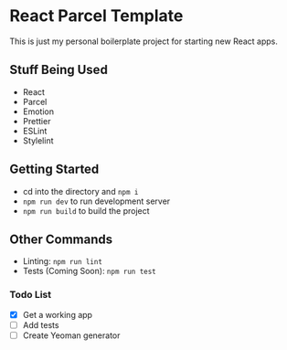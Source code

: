 # React Parcel Template

This is just my personal boilerplate project for starting new React apps.

## Stuff Being Used

- React
- Parcel
- Emotion
- Prettier
- ESLint
- Stylelint

## Getting Started

- cd into the directory and `npm i`
- `npm run dev` to run development server
- `npm run build` to build the project

## Other Commands

- Linting: `npm run lint`
- Tests (Coming Soon): `npm run test`

### Todo List

- [x] Get a working app
- [ ] Add tests
- [ ] Create Yeoman generator

